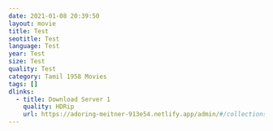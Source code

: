 ```yaml
---
date: 2021-01-08 20:39:50
layout: movie
title: Test
seotitle: Test
language: Test
year: Test
size: Test
quality: Test
category: Tamil 1958 Movies
tags: []
dlinks:
  - title: Download Server 1
    quality: HDRip
    url: https://adoring-meitner-913e54.netlify.app/admin/#/collections/series/new
---
```

